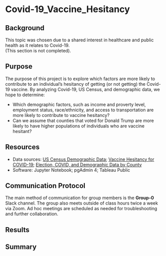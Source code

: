 # Covid-19_Vaccine_Hesitancy

## Background
This topic was chosen due to a shared interest in healthcare and public health as it relates to Covid-19.
<br>
(This section is not completed).

## Purpose
The purpose of this project is to explore which factors are more likely to contribute to an individual’s hesitancy of getting (or not getting) the Covid-19 vaccine. By analyzing Covid-19, US Census, and demographic data, we hope to determine:
<br>
- Which demographic factors, such as income and proverty level, employment status, race/ethnicity, and access to transportation are more likely to contribute to vaccine hesitancy?
- Can we assume that counties that voted for Donald Trump are more likely to have higher populations of individuals who are vaccine hesitant?

## Resources
- Data sources: [US Census Demographic Data](https://www.kaggle.com/muonneutrino/us-census-demographic-data?select=acs2017_county_data.csv); [Vaccine Hesitancy for COVID-19](https://data.cdc.gov/Vaccinations/Vaccine-Hesitancy-for-COVID-19-County-and-local-es/q9mh-h2tw); [Election, COVID, and Demographic Data by County](https://www.kaggle.com/etsc9287/2020-general-election-polls)
- Software: Jupyter Notebook; pgAdmin 4; Tableau Public

## Communication Protocol
The main method of communication for group members is the <b>Group-0</b> Slack channel. The group also meets outside of class hours twice a week via Zoom. Ad hoc meetings are scheduled as needed for troubleshooting and further collaboration.

## Results

## Summary
